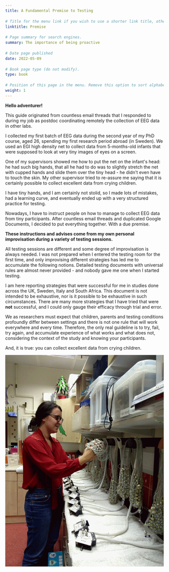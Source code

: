 ```yaml
---
title: A Fundamental Premise to Testing

# Title for the menu link if you wish to use a shorter link title, otherwise remove this option.
linktitle: Premise

# Page summary for search engines.
summary: The importance of being proactive

# Date page published
date: 2022-05-09

# Book page type (do not modify).
type: book

# Position of this page in the menu. Remove this option to sort alphabetically.
weight: 1
---
```


**Hello adventurer!**

This guide originated from countless email threads that I responded to during my job as postdoc coordinating remotely the collection of EEG data in other labs.

I collected my first batch of EEG data during the second year of my PhD course, aged 26, spending my first research period abroad (in Sweden). We used an EGI high density net to collect data from 5-months-old infants that were supposed to look at very tiny images of eyes on a screen.

One of my supervisors showed me how to put the net on the infant's head: he had such big hands, that all he had to do was to slightly stretch the net with cupped hands and slide them over the tiny head - he didn't even have to touch the skin. My other supervisor tried to re-assure me saying that it is certainly possible to collect excellent data from crying children.

I have tiny hands, and I am certainly not stolid, so I made lots of mistakes, had a learning curve, and eventually ended up with a very structured practice for testing.

Nowadays, I have to instruct people on how to manage to collect EEG data from tiny participants. After countless email threads and duplicated Google Documents, I decided to put everything together. With a due premise.

**These instructions and advises come from my own personal improvisation during a variety of testing sessions.**

All testing sessions are different and some degree of improvisation is always needed. I was not prepared when I entered the testing room for the first time, and only improvising different strategies has led me to accumulate the following notions. Detailed testing documents with universal rules are almost never provided - and nobody gave me one when I started testing.

I am here reporting strategies that were successful for me in studies done across the UK, Sweden, Italy and South Africa. This document is not intended to be exhaustive, nor is it possible to be exhaustive in such circumstances. There are many more strategies that I have tried that were **not** successful, and I could only gauge their efficacy through trial and error.

We as researchers must expect that children, parents and testing conditions profoundly differ between settings and there is not one rule that will work everywhere and every time. Therefore, the only real guideline is to try, fail, try again, and accumulate experience of what works and what does not, considering the context of the study and knowing your participants.

And, it is true: you can collect excellent data from crying children.

![The supervisor's move with tiny hands doesn't work](images/IMG_20191015_131657982-ANIMATION-02.gif)
